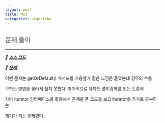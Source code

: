 ```yaml
---
layout: post
title: 위장
categories: algorithm
---
```


## <span style="color:gray">문제 풀이</span>

---

***🔖 [소스 코드](https://github.com/Gilbert9172/coding-test/blob/main/programmers/levelTwo/quiz42578.java)***

***🔖 [문제](https://school.programmers.co.kr/learn/courses/30/lessons/42578)***

이번 문제는 getOrDefault() 메서드를 사용할거 같은 느낌은 들었는데 경우의 수를 

구하는 방법을 몰라서 풀지 못했다. 추가적으로 유튜브 풀이강좌를 보는 도중에

자바 iterator 인터페이스를 활용해서 문제를 푼 코드를 보고 iterator를 추가로 공부하는

계기가 되는 문제였다.

